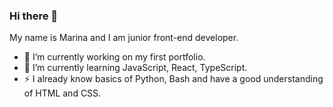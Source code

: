 ### Hi there 👋
My name is Marina and I am junior front-end developer.
- 🔭 I’m currently working on my first portfolio.
- 🌱 I’m currently learning JavaScript, React, TypeScript.
- ⚡ I already know basics of Python, Bash and have a good understanding of HTML and CSS.

<!--
**vasenkom/vasenkom** is a ✨ _special_ ✨ repository because its `README.md` (this file) appears on your GitHub profile.

Here are some ideas to get you started:


- 👯 I’m looking to collaborate on ...
- 🤔 I’m looking for help with ...
- 💬 Ask me about ...
- 📫 How to reach me: ...
- 😄 Pronouns: ...
- ⚡ Fun fact: ...
-->
